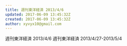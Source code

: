 ```yaml
---
title: 週刊東洋経済 2013/4/6
updated: 2017-06-09 13:45:32Z
created: 2017-06-09 13:45:32Z
author: xyvyx10@gmail.com
---
```


週刊東洋経済 2013/4/6
週刊東洋経済 2013/4/27-2013/5/4